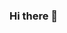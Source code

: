 ### Hi there 👋

<!--
**KavitMahale/KavitMahale** is a ✨ _special_ ✨ repository because its `README.md` (this file) appears on your GitHub profile.

Here are some ideas to get you started:

- 🔭 I’m currently working on ...Web Development
- 🌱 I’m currently learning ...New Technology
- 👯 I’m looking to collaborate on ...g
- 🤔 I’m looking for help with ...
- 💬 Ask me about ...Anything
- 📫 How to reach me: ...[Blogger](https://kbmmmk.blogspot.com)
- 😄 Pronouns: ...He/Him
- ⚡ Fun fact: ..
-->
